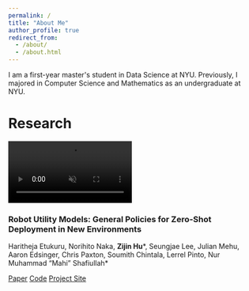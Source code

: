```yaml
---
permalink: /
title: "About Me"
author_profile: true
redirect_from: 
  - /about/
  - /about.html
---
```

I am a first-year master's student in Data Science at NYU. Previously, I majored in Computer Science and Mathematics as an undergraduate at NYU.


# Research
<div class="content">
    <video class="video" width="250" muted autoplay playsinline loop>
        <source src="files/robot-utility-models.mp4" type="video/mp4">
        Your browser does not support the video tag.
    </video>
    <div class="text-container">
        <h3>Robot Utility Models: General Policies for Zero-Shot Deployment in New Environments</h3>
        <p>Haritheja Etukuru, Norihito Naka, <b>Zijin Hu</b>*, Seungjae Lee, Julian Mehu, Aaron Edsinger, Chris Paxton, Soumith Chintala, Lerrel Pinto, Nur Muhammad “Mahi” Shafiullah*</p>
        <div>
            <a href="https://robotutilitymodels.com/mfiles/paper/Robot_Utility_Models.pdf" class="button">Paper</a>
            <a href="https://github.com/haritheja-e/robot-utility-models/" class="button">Code</a>
            <a href="https://robotutilitymodels.com" class="button">Project Site</a>
        </div>
    </div>
</div>
